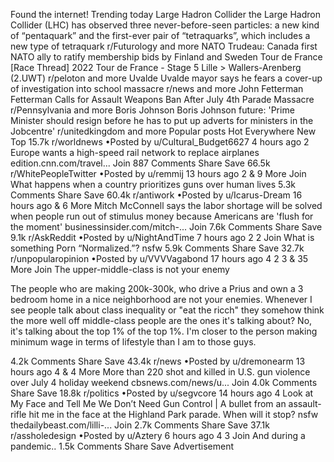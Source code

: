 Found the internet!
Trending today
Large Hadron Collider
the Large Hadron Collider (LHC) has observed three never-before-seen particles: a new kind of “pentaquark” and the first-ever pair of “tetraquarks”, which includes a new type of tetraquark
r/Futurology and more
NATO
Trudeau: Canada first NATO ally to ratify membership bids by Finland and Sweden
Tour de France
[Race Thread] 2022 Tour de France - Stage 5 Lille > Wallers-Arenberg (2.UWT)
r/peloton and more
Uvalde
Uvalde mayor says he fears a cover-up of investigation into school massacre
r/news and more
John Fetterman
Fetterman Calls for Assault Weapons Ban After July 4th Parade Massacre
r/Pennsylvania and more
Boris Johnson
Boris Johnson future: 'Prime Minister should resign before he has to put up adverts for ministers in the Jobcentre'
r/unitedkingdom and more
Popular posts
Hot
Everywhere
New
Top
15.7k
r/worldnews
•Posted by
u/Cultural_Budget6627
4 hours ago
2
Europe wants a high-speed rail network to replace airplanes
edition.cnn.com/travel...
Join
887 Comments
Share
Save
66.5k
r/WhitePeopleTwitter
•Posted by
u/remmij
13 hours ago
2
& 9 More
Join
What happens when a country prioritizes guns over human lives
5.3k Comments
Share
Save
60.4k
r/antiwork
•Posted by
u/Icarus-Dream
16 hours ago
& 6 More
Mitch McConnell says the labor shortage will be solved when people run out of stimulus money because Americans are 'flush for the moment'
businessinsider.com/mitch-...
Join
7.6k Comments
Share
Save
9.1k
r/AskReddit
•Posted by
u/NightAndTime
7 hours ago
2
2
Join
What is something Porn “Normalized.”?
nsfw
5.9k Comments
Share
Save
32.7k
r/unpopularopinion
•Posted by
u/VVVVagabond
17 hours ago
4
2
3
& 35 More
Join
The upper-middle-class is not your enemy

The people who are making 200k-300k, who drive a Prius and own a 3 bedroom home in a nice neighborhood are not your enemies. Whenever I see people talk about class inequality or "eat the ricch" they somehow think the more well off middle-class people are the ones it's talking about? No, it's talking about the top 1% of the top 1%. I'm closer to the person making minimum wage in terms of lifestyle than I am to those guys.

4.2k Comments
Share
Save
43.4k
r/news
•Posted by
u/dremonearm
13 hours ago
4
& 4 More
More than 220 shot and killed in U.S. gun violence over July 4 holiday weekend
cbsnews.com/news/u...
Join
4.0k Comments
Share
Save
18.8k
r/politics
•Posted by
u/segvcore
14 hours ago
4
Look at My Face and Tell Me We Don’t Need Gun Control | A bullet from an assault-rifle hit me in the face at the Highland Park parade. When will it stop?
nsfw
thedailybeast.com/lilli-...
Join
2.7k Comments
Share
Save
37.1k
r/assholedesign
•Posted by
u/Aztery
6 hours ago
4
3
Join
And during a pandemic..
1.5k Comments
Share
Save
Advertisement